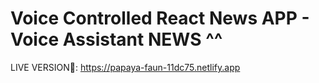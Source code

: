 # Voice Controlled React News APP - Voice Assistant NEWS ^^

LIVE VERSION🔴: https://papaya-faun-11dc75.netlify.app
